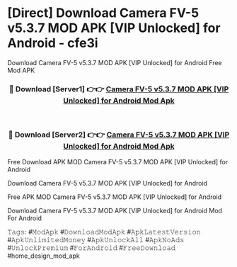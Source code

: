 # [Direct] Download Camera FV-5 v5.3.7 MOD APK [VIP Unlocked] for Android - cfe3i
Download Camera FV-5 v5.3.7 MOD APK [VIP Unlocked] for Android Free Mod APK

<div align="center">
<h3>🔴 Download [Server1] 👉👉 <a href="https://apk-comot.site?title=Camera_FV-5_v5.3.7_MOD_APK_[VIP_Unlocked]_for_Android">Camera FV-5 v5.3.7 MOD APK [VIP Unlocked] for Android Mod Apk</a></h3><br>

<h3>🔴 Download [Server2] 👉👉 <a href="https://apk-comot.site?title=Camera_FV-5_v5.3.7_MOD_APK_[VIP_Unlocked]_for_Android">Camera FV-5 v5.3.7 MOD APK [VIP Unlocked] for Android Mod Apk</a></h3>
</div>


Free Download APK MOD Camera FV-5 v5.3.7 MOD APK [VIP Unlocked] for Android

Download Camera FV-5 v5.3.7 MOD APK [VIP Unlocked] for Android 

Free APK MOD Camera FV-5 v5.3.7 MOD APK [VIP Unlocked] for Android 

Download Camera FV-5 v5.3.7 MOD APK [VIP Unlocked] for Android Mod For Android

𝚃𝚊𝚐𝚜: #𝙼𝚘𝚍𝙰𝚙𝚔 #𝙳𝚘𝚠𝚗𝚕𝚘𝚊𝚍𝙼𝚘𝚍𝙰𝚙𝚔 #𝙰𝚙𝚔𝙻𝚊𝚝𝚎𝚜𝚝𝚅𝚎𝚛𝚜𝚒𝚘𝚗 #𝙰𝚙𝚔𝚄𝚗𝚕𝚒𝚖𝚒𝚝𝚎𝚍𝙼𝚘𝚗𝚎𝚢 #𝙰𝚙𝚔𝚄𝚗𝚕𝚘𝚌𝚔𝙰𝚕𝚕 #𝙰𝚙𝚔𝙽𝚘𝙰𝚍𝚜 #𝚄𝚗𝚕𝚘𝚌𝚔𝙿𝚛𝚎𝚖𝚒𝚞𝚖 #𝙵𝚘𝚛𝙰𝚗𝚍𝚛𝚘𝚒𝚍 #𝙵𝚛𝚎𝚎𝙳𝚘𝚠𝚗𝚕𝚘𝚊𝚍 #home_design_mod_apk